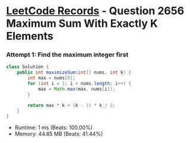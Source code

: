 # [LeetCode Records](../../README.md) - Question 2656 Maximum Sum With Exactly K Elements

### Attempt 1: Find the maximum integer first
```java
class Solution {
    public int maximizeSum(int[] nums, int k) {
        int max = nums[0];
        for (int i = 1; i < nums.length; i++) {
            max = Math.max(max, nums[i]);
        }

        return max * k + (k - 1) * k / 2;
    }
}
```
- Runtime: 1 ms (Beats: 100.00%)
- Memory: 44.85 MB (Beats: 41.44%)

<br>
